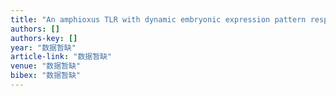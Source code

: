 ```yaml
---
title: "An amphioxus TLR with dynamic embryonic expression pattern responses to pathogens and activates NF-κB pathway via MyD88"
authors: []
authors-key: []
year: "数据暂缺"
article-link: "数据暂缺"
venue: "数据暂缺"
bibex: "数据暂缺"
---
```

